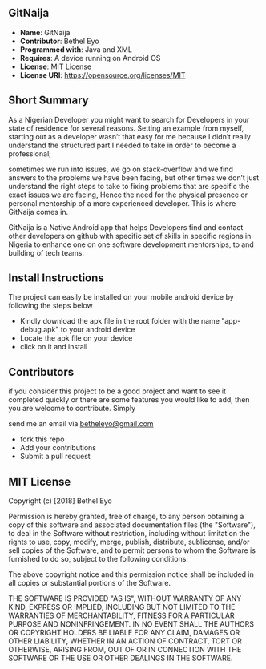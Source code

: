 GitNaija
---

+ **Name**: GitNaija
+ **Contributor**: Bethel Eyo
+ **Programmed with**: Java and XML
+ **Requires**: A device running on Android OS
+ **License**: MIT License
+ **License URI**: https://opensource.org/licenses/MIT
 
 Short Summary
 ---
 
 As a Nigerian Developer you might want to search for Developers in your state of residence for several reasons. Setting an example from myself, starting out as a developer wasn’t that easy for me because I didn’t really understand the structured part I needed to take in order to become a professional;
 
 sometimes we run into issues, we go on stack-overflow and we find answers to the problems we have been facing, but other times we don’t just understand the right steps to take to fixing problems that are specific the exact issues we are facing, Hence the need for the physical presence or personal mentorship of a more experienced developer. This is where GitNaija comes in.
 
GitNaija is a Native Android app that helps Developers find and contact other developers on github with specific set of skills in specific regions in Nigeria to enhance one on one software development mentorships, to and building of tech teams.

Install Instructions
---
The project can easily be installed on your mobile android device by following the steps below

* Kindly download the apk file in the root folder with the name "app-debug.apk" to your android device
* Locate the apk file on your device
* click on it and install

Contributors
---
if you consider this project to be a good project and want to see it completed quickly or there are some features you would like to add, then you are welcome to contribute. Simply

send me an email via betheleyo@gmail.com

* fork this repo
* Add your contributions
* Submit a pull request

MIT License
---
Copyright (c) [2018] Bethel Eyo

Permission is hereby granted, free of charge, to any person obtaining a copy of this software and associated documentation files (the "Software"), to deal in the Software without restriction, including without limitation the rights to use, copy, modify, merge, publish, distribute, sublicense, and/or sell copies of the Software, and to permit persons to whom the Software is furnished to do so, subject to the following conditions:

The above copyright notice and this permission notice shall be included in all copies or substantial portions of the Software.

THE SOFTWARE IS PROVIDED "AS IS", WITHOUT WARRANTY OF ANY KIND, EXPRESS OR IMPLIED, INCLUDING BUT NOT LIMITED TO THE WARRANTIES OF MERCHANTABILITY, FITNESS FOR A PARTICULAR PURPOSE AND NONINFRINGEMENT. IN NO EVENT SHALL THE AUTHORS OR COPYRIGHT HOLDERS BE LIABLE FOR ANY CLAIM, DAMAGES OR OTHER LIABILITY, WHETHER IN AN ACTION OF CONTRACT, TORT OR OTHERWISE, ARISING FROM, OUT OF OR IN CONNECTION WITH THE SOFTWARE OR THE USE OR OTHER DEALINGS IN THE SOFTWARE.

